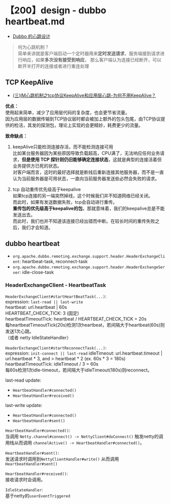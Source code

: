 # 【200】design - dubbo heartbeat.md

+ [Dubbo 的心跳设计](https://mp.weixin.qq.com/s/be3cY2migO8JHUJouYg09Q)

> 何为心跳机制？  
> 简单来讲就是客户端启动一个定时器用来**定时发送请求**，服务端接到请求进行响应，如果**多次没有接受到响应**，
> 那么客户端认为连接已经断开，可以断开半打开的连接或者进行重连处理

## TCP KeepAlive
- [(三)IM心跳机制之tcp协议KeepAlive和应用层心跳-为何不用KeepAlive？](https://zhuanlan.zhihu.com/p/27106530)

**优点：**  
使用起来简单，减少了应用层代码的复杂度，也会更节省流量。  
因为应用层的数据传输到TCP协议层时都会被加上额外的包头包尾，由TCP协议提供的检活，其发的探测包，理论上实现的会更精妙，耗费更少的流量。

**致命缺点：**  
1. keepAlive只能检测连接存活，而不能检测连接可用  
比如某台服务器因为某些原因导致负载超高，CPU满了，无法响应任何业务请求，**但是使用 TCP 探针则仍旧能够确定连接状态**，这就是典型的连接活着但业务提供方已死的状态。  
对客户端而言，这时的最好选择就是断线后重新连接其他服务器，而不是一直认为当前服务器是可用状态，一直向当前服务器发送些必然会失败的请求。

2. tcp 自动重传优先级高于keepalive  
如果tcp连接的另一端突然掉线，这个时候我们并不知道网络已经关闭。  
而此时，如果有发送数据失败，tcp会自动进行重传。  
**重传包的优先级高于keepalive的包**，那就意味着，我们的keepalive总是不能发送出去。  
而此时，我们也并不知道该连接已经出错而中断。在较长时间的重传失败之后，我们才会知道。

## dubbo heartbeat

- `org.apache.dubbo.remoting.exchange.support.header.HeaderExchangeClient`: heartbeat-task, reconnect-task
- `org.apache.dubbo.remoting.exchange.support.header.HeaderExchangeServer`: idle-close-task

### HeaderExchangeClient - HeartbeatTask
`HeaderExchangeClient#startHeartBeatTask(...)`:  
expression: `last-read || last-write`  
heartbeat: url.heartbeat | 60s  
HEARTBEAT_CHECK_TICK: 3 (固定)  
heartbeatTimeoutTick: heartbeat / HEARTBEAT_CHECK_TICK = 20s  
每heartbeatTimeoutTick(20s)检测1次heartbeat，若间隔大于heartbeat(60s)则发送1次心跳。  
（或者 netty IdleStateHandler）

`HeaderExchangeClient#startReconnectTask(...)`:  
expression: `init-connect || last-read`
idleTimeout: url.heartbeat.timeout | url.heartbeat * 3, and > heartbeat * 2  (ex. 60s * 3 = 180s)  
heartbeatTimeoutTick: idleTimeout / 3 = 60s  
每60s检测1次idle-timeout，若间隔大于idleTimeout(180s)则reconnect。

last-read update:  
- `HeartbeatHandler#connected()`
- `HeartbeatHandler#received()`

last-write update:
- `HeartbeatHandler#connected()`
- `HeartbeatHandler#sent()`

`HeartbeatHandler#connected()`:  
当调用 `Netty.channel#connect() -> NettyClient#doConnect()` 触发netty的调用栈从而调用 `channelActive() -> HeartbeatHandler#connected()`。

`HeartbeatHandler#sent()`:  
发送请求时调用到`NettyClientHandler#write()` 从而调用`HeartbeatHandler#sent()`

`HeartbeatHandler#received()`:  
接收请求时会调用。

`IdleStateHandler`:  
基于netty的`userEventTriggered`